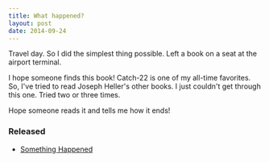 ```yaml
---
title: What happened?
layout: post
date: 2014-09-24
---
```


Travel day. So I did the simplest thing possible. Left a book on a seat
at the airport terminal.

I hope someone finds this book! Catch-22 is one of my all-time
favorites. So, I've tried to read Joseph Heller's other books. I just
couldn't get through this one. Tried two or three times.

Hope someone reads it and tells me how it ends!

### Released

- [Something Happened](http://www.bookcrossing.com/journal/12859590/)
